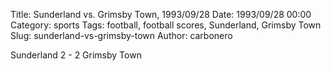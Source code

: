 Title: Sunderland vs. Grimsby Town, 1993/09/28
Date: 1993/09/28 00:00
Category: sports
Tags: football, football scores, Sunderland, Grimsby Town
Slug: sunderland-vs-grimsby-town
Author: carbonero


Sunderland 2 - 2 Grimsby Town
